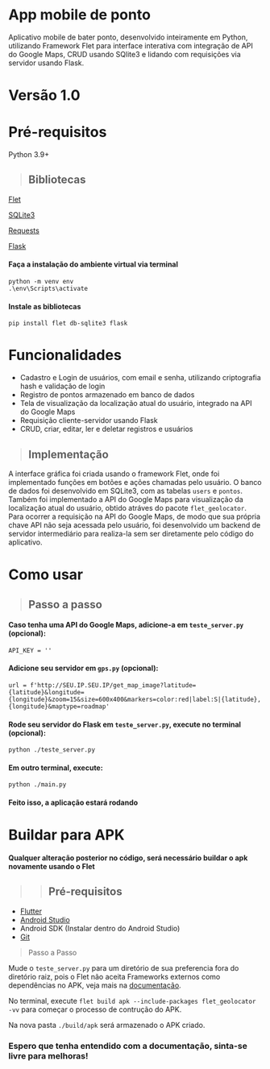 # App mobile de ponto
Aplicativo mobile de bater ponto, desenvolvido inteiramente em Python, utilizando Framework Flet para interface interativa com integração de API do Google Maps, CRUD usando SQlite3 e lidando com requisições via servidor usando Flask.

# Versão 1.0

# Pré-requisitos



Python 3.9+

> ## Bibliotecas

[Flet](https://flet.dev/docs/guides/python/getting-started/)

[SQLite3](https://www.sqlite.org/docs.html)

[Requests](https://pypi.org/project/requests/)

[Flask](https://flask.palletsprojects.com/en/stable/)

#### Faça a instalação do ambiente virtual via terminal
    python -m venv env
    .\env\Scripts\activate

#### Instale as bibliotecas
    pip install flet db-sqlite3 flask

# Funcionalidades

- Cadastro e Login de usuários, com email e senha, utilizando criptografia hash e validação de login
- Registro de pontos armazenado em banco de dados
- Tela de visualização da localização atual do usuário, integrado na API do Google Maps
- Requisição cliente-servidor usando Flask
- CRUD, criar, editar, ler e deletar registros e usuários


> ## Implementação

A interface gráfica foi criada usando o framework Flet, onde foi implementado funções em botões e ações chamadas pelo usuário. O banco de dados foi desenvolvido em SQLite3, com as tabelas `users` e `pontos`.
Também foi implementado a API do Google Maps para visualização da localização atual do usuário, obtido atráves do pacote `flet_geolocator`.
Para ocorrer a requisição na API do Google Maps, de modo que sua própria chave API não seja acessada pelo usuário, foi desenvolvido um backend de servidor intermediário para realiza-la sem ser diretamente pelo código do aplicativo.


# Como usar

> ## Passo a passo

#### Caso tenha uma API do Google Maps, adicione-a em `teste_server.py` (opcional):
    API_KEY = ''

#### Adicione seu servidor em `gps.py` (opcional):
    url = f'http://SEU.IP.SEU.IP/get_map_image?latitude={latitude}&longitude={longitude}&zoom=15&size=600x400&markers=color:red|label:S|{latitude},{longitude}&maptype=roadmap'

#### Rode seu servidor do Flask em `teste_server.py`, execute no terminal (opcional):
    python ./teste_server.py

#### Em outro terminal, execute:
    python ./main.py

#### Feito isso, a aplicação estará rodando

# Buildar para APK
#### Qualquer alteração posterior no código, será necessário buildar o apk novamente usando o Flet


>> ## Pré-requisitos

- [Flutter](https://docs.flutter.dev/get-started/install)
- [Android Studio](https://developer.android.com/studio?)
- Android SDK (Instalar dentro do Android Studio)
- [Git](https://git-scm.com/downloads)

> Passo a Passo

Mude o `teste_server.py` para um diretório de sua preferencia fora do diretório raiz, pois o Flet não aceita Frameworks externos como dependências no APK, veja mais na [documentação](https://flet.dev/docs/publish). 

No terminal, execute `flet build apk --include-packages flet_geolocator -vv` para começar o processo de contrução do APK.

Na nova pasta `./build/apk` será armazenado o APK criado.



### Espero que tenha entendido com a documentação, sinta-se livre para melhoras!
